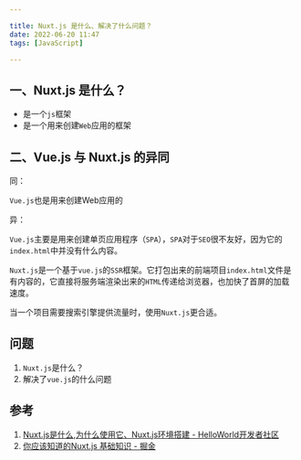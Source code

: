 ```yaml
---

title: Nuxt.js 是什么、解决了什么问题？
date: 2022-06-20 11:47
tags: [JavaScript]

---
```

## 一、Nuxt.js 是什么？

-   是一个`js`框架
-   是一个用来创建`Web`应用的框架

## 二、Vue.js 与 Nuxt.js 的异同

同：

`Vue.js`也是用来创建Web应用的

异：

`Vue.js`主要是用来创建单页应用程序（`SPA`），`SPA`对于`SEO`很不友好，因为它的`index.html`中并没有什么内容。

`Nuxt.js`是一个基于`vue.js`的`SSR`框架。它打包出来的前端项目`index.html`文件是有内容的，它直接将服务端渲染出来的`HTML`传递给浏览器，也加快了首屏的加载速度。

当一个项目需要搜索引擎提供流量时，使用`Nuxt.js`更合适。

## 问题

1.  `Nuxt.js`是什么？
2.  解决了`vue.js`的什么问题

## 参考

1.  [Nuxt.js是什么,为什么使用它、Nuxt.js环境搭建 - HelloWorld开发者社区](https://www.helloworld.net/p/2026572415)
2.  [你应该知道的Nuxt.js 基础知识 - 掘金](https://juejin.cn/post/6996563830583066631)
